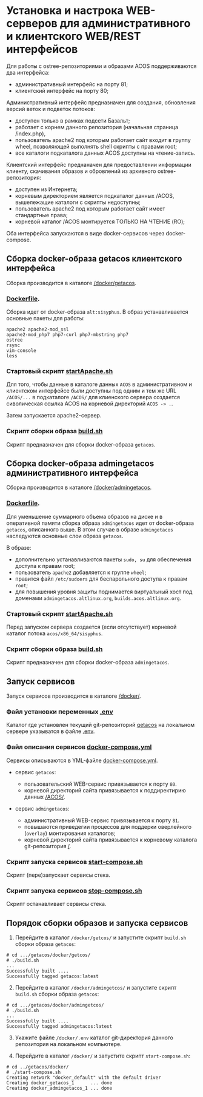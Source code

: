 # Установка и настрока WEB-серверов для административного и клиентского WEB/REST интерфейсов

Для работы с ostree-репозиториями и образами ACOS поддерживаются два интерфейса:
- административный интерфейс на порту 81;
- клиентский интерфейс на порту 80;

Административный интерфейс предназначен для создания, обновления версий веток и подветок потоков:
- доступен только в рамках подсети Базальт;
- работает с корнем данного репозитория (начальная страница /index.php), 
- пользователь apache2 под которым работает сайт входит в группу wheel, позволяющей выполнять shell скрипты с правами root;
- все каталоги подкаталога данных ACOS доступны на чтение-запись.

Клиентский интерфейс преднаначен для предоставлении информации клиенту, скачивания образов и обровлений из архивного ostree-репозитория:
- доступен из Интернета;
- корневым директорием является подкаталог данных /ACOS, вышележащие каталоги с скрипты недоступны;
- пользователь apache2 под которым работает сайт имеет стандартные права;
- корневой каталог /ACOS монтируется ТОЛЬКО НА ЧТЕНИЕ (RO);

Оба интерфейса запускаются в виде docker-сервисов через docker-compose.

## Сборка docker-образа getacos клиентского интерфейса
Сборка производится в каталоге [/docker/getacos](https://github.com/alt-cloud/getacos/tree/feature-acosfile/docker/getacos).


### [Dockerfile](https://github.com/alt-cloud/getacos/blob/feature-acosfile/docker/getacos/Dockerfile).

Сборка идет от docker-образа `alt:sisyphus`. В образ устанавливается основные пакеты для работы:
```
apache2 apache2-mod_ssl 
apache2-mod_php7 php7-curl php7-mbstring php7  
ostree 
rsync 
vim-console 
less
```

### Стартовый скрипт [startApache.sh](https://github.com/alt-cloud/getacos/blob/feature-acosfile/docker/getacos/startApache.sh)

Для того, чтобы данные в каталоге данных `ACOS` в административном и клиентском  интерфейсе 
были доступны под одним и тем же URL `/ACOS/...` в подкаталоге `/ACOS/` для клиенского сервера создается сиволическая ссылка 
ACOS на корневой директорий  `ACOS -> .`.

Затем запускается apache2-сервер.

### Скрипт сборки образа [build.sh](https://github.com/alt-cloud/getacos/blob/feature-acosfile/docker/getacos/build.sh)

Скрипт предназначен для сборки docker-образа `getacos`.


## Сборка docker-образа admingetacos административного интерфейса
Сборка производится в каталоге [/docker/admingetacos](https://github.com/alt-cloud/getacos/tree/feature-acosfile/docker/admingetacos).


### [Dockerfile](https://github.com/alt-cloud/getacos/blob/feature-acosfile/docker/admingetacos/Dockerfile).

Для уменьшение суммарного объема образов на диске и в оперативной памяти
сборка образа `admingetacos` идет от docker-образа `getacos`, описанного выше. 
В этом случае в образе `admingetacos` наследуются основные слои образа `getacos`.

В образе:
- дополнительно устанавливаются пакеты `sudo, su` для обеспечения доступа к правам root;
- пользователь `apache2` добавляется к группе `wheel`;
- правится файл `/etc/sudoers` для беспарольного доступа к правам `root`;
- для повышения уровня защиты поднимается виртуальный хост под доменами `admingetacos.altlinux.org`, `builds.acos.altlinux.org`.

### Стартовый скрипт [startApache.sh](https://github.com/alt-cloud/getacos/blob/feature-acosfile/docker/admingetacos/startApache.sh)

Перед запуском сервера создается (если отсутствует) корневой каталог потока `acos/x86_64/sisyphus`.   

### Скрипт сборки образа [build.sh](https://github.com/alt-cloud/getacos/blob/feature-acosfile/docker/admingetacos/build.sh)

Скрипт предназначен для сборки docker-образа `admingetacos`.


## Запуск сервисов

Запуск сервисов производится в каталоге [/docker/](https://github.com/alt-cloud/getacos/tree/feature-acosfile/docker).

### Файл установки переменных [.env](https://github.com/alt-cloud/getacos/blob/feature-acosfile/docker/.env)

Каталог где установлен текущий git-репозиторий [getacos](https://github.com/alt-cloud/getacos/tree/feature-acosfile)
на локальном сервере указыватся в файле [.env](https://github.com/alt-cloud/getacos/blob/feature-acosfile/docker/.env).

### Файл описания сервисов [docker-compose.yml](https://github.com/alt-cloud/getacos/blob/feature-acosfile/docker/docker-compose.yml)

Сервисы описываются в YML-файле [docker-compose.yml](https://github.com/alt-cloud/getacos/blob/feature-acosfile/docker/docker-compose.yml).

- сервис `getacos`:
  * пользовательский WEB-сервис привязывается к порту `80`.
  * корневой директорий сайта привязывается к поддиректирию данных [/ACOS/](https://github.com/alt-cloud/getacos/tree/feature-acosfile/ACOS).

- сервис `admingetacos`:
  * административный WEB-сервис привязывается к порту `81`.
  * повышаются приведегии процессов для поддерки оверлейного (`overlay`) монтирования каталогов;
  * корневой директорий сайта привязывается к корневому каталога git-репозитория [/](https://github.com/alt-cloud/getacos/tree/feature-acosfile). 

### Скрипт запуска сервисов [start-compose.sh](https://github.com/alt-cloud/getacos/blob/feature-acosfile/docker/start-compose.sh)

Скрипт (пере)запускает сервисы стека.

### Скрипт запуска сервисов [stop-compose.sh](https://github.com/alt-cloud/getacos/blob/feature-acosfile/docker/stop-compose.sh)

Скрипт останавливает сервисы стека.


## Порядок сборки образов и запуска сервисов

1. Перейдите в каталог `/docker/getcos/` и запустите скрипт `build.sh` сборки образа `getacos`:
```
# cd .../getacos/docker/getcos/
# ./build.sh
...
Successfully built ....
Successfully tagged getacos:latest
```

2. Перейдите в каталог `/docker/admingetcos/` и запустите скрипт `build.sh` сборки образа `getacos`:
```
# cd .../getacos/docker/admingetcos/
# ./build.sh
...
Successfully built ....
Successfully tagged admingetacos:latest
```

3. Укажите файле `/docker/.env`  каталог git-директория данного репозитория на локальном компьютере.  

4. Перейдите в каталог `/docker/` и запустите скрипт `start-compose.sh`:
```
# cd ../getacos/docker/
# ./start-compose.sh
Creating network "docker_default" with the default driver
Creating docker_getacos_1      ... done
Creating docker_admingetacos_1 ... done
```
